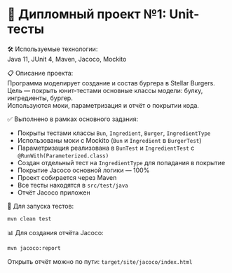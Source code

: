 # 📘 Дипломный проект №1: Unit-тесты

🛠️ Используемые технологии:  
Java 11, JUnit 4, Maven, Jacoco, Mockito

📋 Описание проекта:  
Программа моделирует создание и состав бургера в Stellar Burgers.  
Цель — покрыть юнит-тестами основные классы модели: булку, ингредиенты, бургер.  
Используются моки, параметризация и отчёт о покрытии кода.

✅ Выполнено в рамках основного задания:
- Покрыты тестами классы `Bun`, `Ingredient`, `Burger`, `IngredientType`
- Использованы моки с Mockito (`Bun` и `Ingredient` в `BurgerTest`)
- Параметризация реализована в `BunTest` и `IngredientTest` с `@RunWith(Parameterized.class)`
- Создан отдельный тест на `IngredientType` для попадания в покрытие
- Покрытие Jacoco основной логики — 100%
- Проект собирается через Maven
- Все тесты находятся в `src/test/java`
- Отчёт Jacoco приложен

🚀 Для запуска тестов:
```bash
mvn clean test
```
📊 Для создания отчёта Jacoco:

```bash
mvn jacoco:report
```

Открыть отчёт можно по пути:
`target/site/jacoco/index.html`